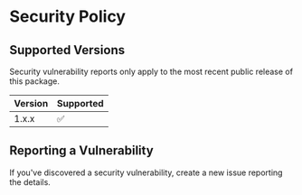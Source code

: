 # Security Policy

## Supported Versions

Security vulnerability reports only apply to the most recent public release of this package.

| Version | Supported          |
| ------- | ------------------ |
| 1.x.x   | :white_check_mark: |

## Reporting a Vulnerability

If you've discovered a security vulnerability, create a new issue reporting the details.
